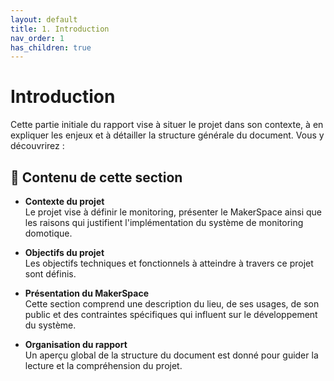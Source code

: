```yaml
---
layout: default
title: 1. Introduction
nav_order: 1
has_children: true
---
```


# Introduction

Cette partie initiale du rapport vise à situer le projet dans son contexte, à en expliquer les enjeux et à détailler la structure générale du document. Vous y découvrirez :

## 📌 Contenu de cette section

- **Contexte du projet**  
  Le projet vise à définir le monitoring, présenter le MakerSpace ainsi que les raisons qui justifient l'implémentation du système de monitoring domotique.

- **Objectifs du projet**  
  Les objectifs techniques et fonctionnels à atteindre à travers ce projet sont définis.

- **Présentation du MakerSpace**  
  Cette section comprend une description du lieu, de ses usages, de son public et des contraintes spécifiques qui influent sur le développement du système.

- **Organisation du rapport**  
  Un aperçu global de la structure du document est donné pour guider la lecture et la compréhension du projet.
